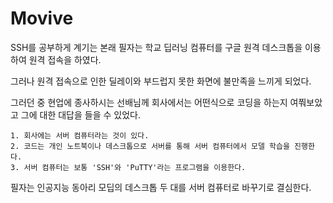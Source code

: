 # Movive
SSH를 공부하게 계기는 본래 필자는 학교 딥러닝 컴퓨터를 구글 원격 데스크톱을 이용하여 원격 접속을 하였다.

그러나 원격 접속으로 인한 딜레이와 부드럽지 못한 화면에 불만족을 느끼게 되었다.

그러던 중 현업에 종사하시는 선배님께 회사에서는 어떤식으로 코딩을 하는지 여쭤보았고 그에 대한 대답을 들을 수 있었다.   
```
1. 회사에는 서버 컴퓨터라는 것이 있다.
2. 코드는 개인 노트북이나 데스크톱으로 서버를 통해 서버 컴퓨터에서 모델 학습을 진행한다.
3. 서버 컴퓨터는 보통 'SSH'와 'PuTTY'라는 프로그램을 이용한다.
```
   
필자는 인공지능 동아리 모딥의 데스크톱 두 대를 서버 컴퓨터로 바꾸기로 결심한다.
